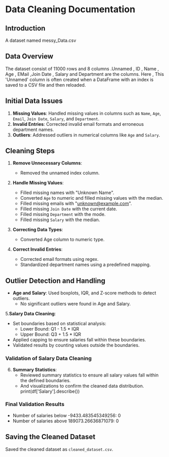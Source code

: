 # Data Cleaning Documentation
## Introduction
A dataset named messy_Data.csv

## Data Overview
The dataset consist of 11000 rows and 8 columns .Unnamed , ID , Name , Age , EMail ,Join Date , Salary and Department are the columns.
Here , This 'Unnamed' column is often created when a DataFrame with an index is saved to a CSV file and then reloaded.

## Initial Data Issues
1. **Missing Values**: Handled missing values in columns such as `Name`, `Age`, `Email`, `Join Date`, `Salary`, and `Department`.
2. **Invalid Entries**: Corrected invalid email formats and erroneous department names.
3. **Outliers**: Addressed outliers in numerical columns like `Age` and `Salary`.

## Cleaning Steps
1. **Remove Unnecessary Columns**:
   - Removed the unnamed index column.

2. **Handle Missing Values**:
   - Filled missing names with "Unknown Name".
   - Converted `Age` to numeric and filled missing values with the median.
   - Filled missing emails with "unknown@example.com".
   - Filled missing `Join Date` with the current date.
   - Filled missing `Department` with the mode.
   - Filled missing `Salary` with the median.
  
3. **Correcting Data Types**:
    - Converted Age column to numeric type.

4. **Correct Invalid Entries**:
   - Corrected email formats using regex.
   - Standardized department names using a predefined mapping.

 ## Outlier Detection and Handling
- **Age and Salary**: Used boxplots, IQR, and Z-score methods to detect outliers.
  - No significant outliers were found in Age and Salary.

5.**Salary Data Cleaning**:
   - Set boundaries based on statistical analysis:
     - Lower Bound: Q1 - 1.5 * IQR
     - Upper Bound: Q3 + 1.5 * IQR
   - Applied capping to ensure salaries fall within these boundaries.
   - Validated results by counting values outside the boundaries.

### Validation of Salary Data Cleaning
6. **Summary Statistics**:
   - Reviewed summary statistics to ensure all salary values fall within the defined boundaries.
   - And visualizations to confirm the cleaned data distribution.
   print(df['Salary'].describe())

### Final Validation Results
- Number of salaries below -9433.483545349256: 0
- Number of salaries above 189073.26636871079: 0

## Saving the Cleaned Dataset
Saved the cleaned dataset as `cleaned_dataset.csv`.
